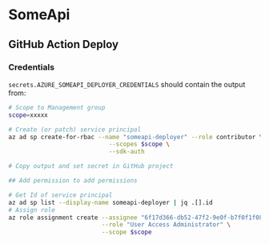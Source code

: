 # SomeApi

## GitHub Action Deploy
### Credentials
`secrets.AZURE_SOMEAPI_DEPLOYER_CREDENTIALS` should contain the output from:

```bash
# Scope to Management group
scope=xxxxx

# Create (or patch) service principal
az ad sp create-for-rbac --name "someapi-deployer" --role contributor \
                            --scopes $scope \
                            --sdk-auth

# Copy output and set secret in GitHub project

## Add permission to add permissions

# Get Id of service principal
az ad sp list --display-name someapi-deployer | jq .[].id
# Assign role
az role assignment create --assignee "6f17d366-db52-47f2-9e0f-b7f0f1f08f7c" \
                          --role "User Access Administrator" \
                          --scope $scope
```
